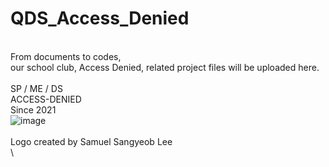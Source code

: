 # QDS_Access_Denied
\
From documents to codes, \
our school club, Access Denied, related project files will be uploaded here.
\
\
SP / ME / DS \
ACCESS-DENIED \
Since 2021 \
![image](https://user-images.githubusercontent.com/37800371/139422492-52eec8f2-2a23-4535-a9a1-3c12a1af0855.png) \
\
Logo created by Samuel Sangyeob Lee
\
\
